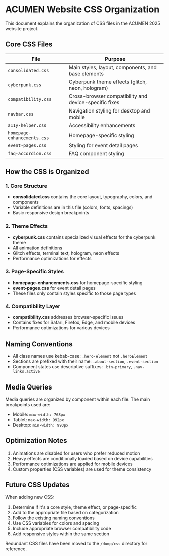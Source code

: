 # ACUMEN Website CSS Organization

This document explains the organization of CSS files in the ACUMEN 2025 website project.

## Core CSS Files

| File | Purpose |
|------|---------|
| `consolidated.css` | Main styles, layout, components, and base elements |
| `cyberpunk.css` | Cyberpunk theme effects (glitch, neon, hologram) |
| `compatibility.css` | Cross-browser compatibility and device-specific fixes |
| `navbar.css` | Navigation styling for desktop and mobile |
| `a11y-helper.css` | Accessibility enhancements |
| `homepage-enhancements.css` | Homepage-specific styling |
| `event-pages.css` | Styling for event detail pages |
| `faq-accordion.css` | FAQ component styling |

## How the CSS is Organized

### 1. Core Structure
- **consolidated.css** contains the core layout, typography, colors, and components
- Variable definitions are in this file (colors, fonts, spacings)
- Basic responsive design breakpoints

### 2. Theme Effects
- **cyberpunk.css** contains specialized visual effects for the cyberpunk theme
- All animation definitions
- Glitch effects, terminal text, hologram, neon effects
- Performance optimizations for effects

### 3. Page-Specific Styles
- **homepage-enhancements.css** for homepage-specific styling
- **event-pages.css** for event detail pages
- These files only contain styles specific to those page types

### 4. Compatibility Layer
- **compatibility.css** addresses browser-specific issues
- Contains fixes for Safari, Firefox, Edge, and mobile devices
- Performance optimizations for various devices

## Naming Conventions

- All class names use kebab-case: `.hero-element` not `.heroElement`
- Sections are prefixed with their name: `.about-section`, `.event-section`
- Component states use descriptive suffixes: `.btn-primary`, `.nav-links.active`

## Media Queries

Media queries are organized by component within each file. The main breakpoints used are:
- Mobile: `max-width: 768px`
- Tablet: `max-width: 992px`
- Desktop: `min-width: 993px`

## Optimization Notes

1. Animations are disabled for users who prefer reduced motion
2. Heavy effects are conditionally loaded based on device capabilities
3. Performance optimizations are applied for mobile devices
4. Custom properties (CSS variables) are used for theme consistency

## Future CSS Updates

When adding new CSS:

1. Determine if it's a core style, theme effect, or page-specific
2. Add to the appropriate file based on categorization
3. Follow the existing naming conventions
4. Use CSS variables for colors and spacing
5. Include appropriate browser compatibility code
6. Add responsive styles within the same section

Redundant CSS files have been moved to the `/dump/css` directory for reference.
